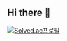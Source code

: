 ## Hi there 👋

[![Solved.ac프로필](http://mazassumnida.wtf/api/v2/generate_badge?boj=regular_kim)](https://solved.ac/regular_kim)
